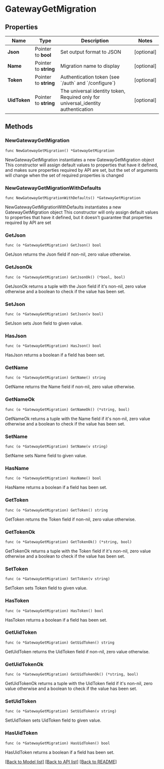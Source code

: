 # GatewayGetMigration

## Properties

Name | Type | Description | Notes
------------ | ------------- | ------------- | -------------
**Json** | Pointer to **bool** | Set output format to JSON | [optional] 
**Name** | Pointer to **string** | Migration name to display | [optional] 
**Token** | Pointer to **string** | Authentication token (see &#x60;/auth&#x60; and &#x60;/configure&#x60;) | [optional] 
**UidToken** | Pointer to **string** | The universal identity token, Required only for universal_identity authentication | [optional] 

## Methods

### NewGatewayGetMigration

`func NewGatewayGetMigration() *GatewayGetMigration`

NewGatewayGetMigration instantiates a new GatewayGetMigration object
This constructor will assign default values to properties that have it defined,
and makes sure properties required by API are set, but the set of arguments
will change when the set of required properties is changed

### NewGatewayGetMigrationWithDefaults

`func NewGatewayGetMigrationWithDefaults() *GatewayGetMigration`

NewGatewayGetMigrationWithDefaults instantiates a new GatewayGetMigration object
This constructor will only assign default values to properties that have it defined,
but it doesn't guarantee that properties required by API are set

### GetJson

`func (o *GatewayGetMigration) GetJson() bool`

GetJson returns the Json field if non-nil, zero value otherwise.

### GetJsonOk

`func (o *GatewayGetMigration) GetJsonOk() (*bool, bool)`

GetJsonOk returns a tuple with the Json field if it's non-nil, zero value otherwise
and a boolean to check if the value has been set.

### SetJson

`func (o *GatewayGetMigration) SetJson(v bool)`

SetJson sets Json field to given value.

### HasJson

`func (o *GatewayGetMigration) HasJson() bool`

HasJson returns a boolean if a field has been set.

### GetName

`func (o *GatewayGetMigration) GetName() string`

GetName returns the Name field if non-nil, zero value otherwise.

### GetNameOk

`func (o *GatewayGetMigration) GetNameOk() (*string, bool)`

GetNameOk returns a tuple with the Name field if it's non-nil, zero value otherwise
and a boolean to check if the value has been set.

### SetName

`func (o *GatewayGetMigration) SetName(v string)`

SetName sets Name field to given value.

### HasName

`func (o *GatewayGetMigration) HasName() bool`

HasName returns a boolean if a field has been set.

### GetToken

`func (o *GatewayGetMigration) GetToken() string`

GetToken returns the Token field if non-nil, zero value otherwise.

### GetTokenOk

`func (o *GatewayGetMigration) GetTokenOk() (*string, bool)`

GetTokenOk returns a tuple with the Token field if it's non-nil, zero value otherwise
and a boolean to check if the value has been set.

### SetToken

`func (o *GatewayGetMigration) SetToken(v string)`

SetToken sets Token field to given value.

### HasToken

`func (o *GatewayGetMigration) HasToken() bool`

HasToken returns a boolean if a field has been set.

### GetUidToken

`func (o *GatewayGetMigration) GetUidToken() string`

GetUidToken returns the UidToken field if non-nil, zero value otherwise.

### GetUidTokenOk

`func (o *GatewayGetMigration) GetUidTokenOk() (*string, bool)`

GetUidTokenOk returns a tuple with the UidToken field if it's non-nil, zero value otherwise
and a boolean to check if the value has been set.

### SetUidToken

`func (o *GatewayGetMigration) SetUidToken(v string)`

SetUidToken sets UidToken field to given value.

### HasUidToken

`func (o *GatewayGetMigration) HasUidToken() bool`

HasUidToken returns a boolean if a field has been set.


[[Back to Model list]](../README.md#documentation-for-models) [[Back to API list]](../README.md#documentation-for-api-endpoints) [[Back to README]](../README.md)


